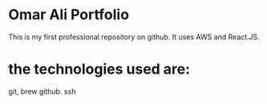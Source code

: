 # Omar Ali Portfolio
This is my first professional repository on github. It uses AWS and React.JS.

# the technologies used are:

git, brew github. ssh 
